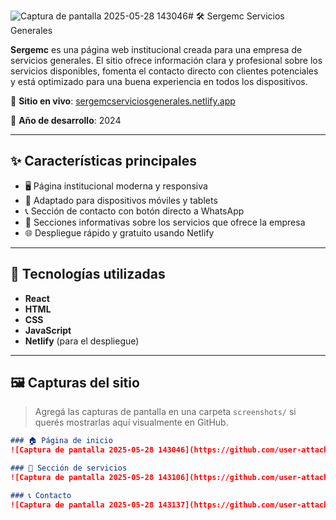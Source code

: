 ![Captura de pantalla 2025-05-28 143046](https://github.com/user-attachments/assets/59f4cd72-b769-44c4-9bff-8ea5fa98d8f1)# 🛠️ Sergemc Servicios Generales

**Sergemc** es una página web institucional creada para una empresa de servicios generales. El sitio ofrece información clara y profesional sobre los servicios disponibles, fomenta el contacto directo con clientes potenciales y está optimizado para una buena experiencia en todos los dispositivos.

🔗 **Sitio en vivo**: [sergemcserviciosgenerales.netlify.app](https://sergemcserviciosgenerales.netlify.app/)

📅 **Año de desarrollo**: 2024

---

## ✨ Características principales

- 🖥️ Página institucional moderna y responsiva
- 📱 Adaptado para dispositivos móviles y tablets
- 📞 Sección de contacto con botón directo a WhatsApp
- 💼 Secciones informativas sobre los servicios que ofrece la empresa
- 🌐 Despliegue rápido y gratuito usando Netlify

---

## 🧪 Tecnologías utilizadas

- **React**
- **HTML**
- **CSS**
- **JavaScript**
- **Netlify** (para el despliegue)

---

## 🖼 Capturas del sitio

> Agregá las capturas de pantalla en una carpeta `screenshots/` si querés mostrarlas aquí visualmente en GitHub.

```markdown
### 🏠 Página de inicio
![Captura de pantalla 2025-05-28 143046](https://github.com/user-attachments/assets/97bb7808-3c92-4dc8-ba28-53f66a40360c)

### 💼 Sección de servicios
![Captura de pantalla 2025-05-28 143106](https://github.com/user-attachments/assets/ed6ff0f8-16b9-4f3b-92f2-95206d60f92c)

### 📞 Contacto
![Captura de pantalla 2025-05-28 143137](https://github.com/user-attachments/assets/7412ee84-e82b-4aef-bdfe-c3bb46ac5b93)

